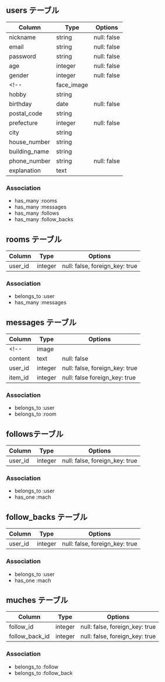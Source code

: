 
## users テーブル

| Column              | Type    | Options     |
| ------------------- | ------- | ----------- |
| nickname            | string  | null: false |
| email               | string  | null: false |
| password            | string  | null: false |
| age                 | integer | null: false |
| gender              | integer | null: false |
<!-- | face_image          |  | null: false | -->
| hobby               | string  |             |
| birthday            | date    | null: false |
| postal_code         | string  |             |
| prefecture          | integer | null: false |
| city                | string  |             |
| house_number        | string  |             |
| building_name       | string  |             |
| phone_number        | string  | null: false |
| explanation         | text    |             |


### Association

- has_many :rooms
- has_many :messages
- has_many :follows
- has_many :follow_backs


## rooms テーブル

| Column  | Type    | Options                        |
| ------- | ------- | ------------------------------ |
| user_id | integer | null: false, foreign_key: true |

### Association

- belongs_to :user
- has_many   :messages


## messages テーブル

| Column  | Type    | Options                        |
| ------- | ------- | ------------------------------ |
<!-- | image   |   | null: false                    | -->
| content | text    | null: false                    |
| user_id | integer | null: false, foreign_key: true |
| item_id | integer | null: false  foreign_key: true |

### Association

- belongs_to :user
- belongs_to :room


## followsテーブル

| Column  | Type    | Options                        |
| ------- | ------- | ------------------------------ |
| user_id | integer | null: false, foreign_key: true |

### Association

- belongs_to :user
- has_one    :mach


## follow_backs テーブル

| Column  | Type    | Options                        |
| ------- | ------- | ------------------------------ |
| user_id | integer | null: false, foreign_key: true |

### Association

- belongs_to :user
- has_one    :mach


## muches テーブル

| Column         | Type    | Options                        |
| -------------- | ------- | ------------------------------ |
| follow_id      | integer | null: false, foreign_key: true |
| follow_back_id | integer | null: false, foreign_key: true |

### Association

- belongs_to :follow
- belongs_to :follow_back